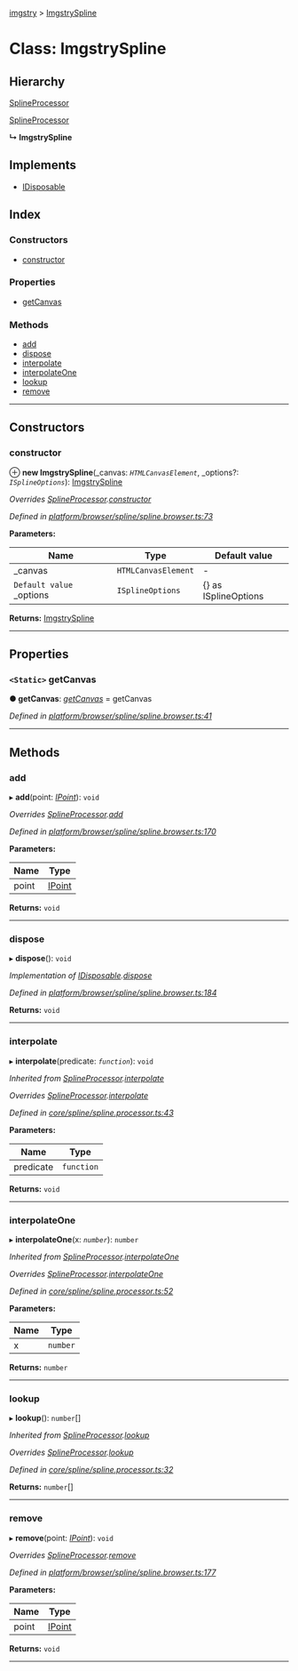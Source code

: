[imgstry](../README.md) > [ImgstrySpline](../classes/imgstryspline.md)

# Class: ImgstrySpline

## Hierarchy

 [SplineProcessor](splineprocessor.md)

 [SplineProcessor](splineprocessor.md)

**↳ ImgstrySpline**

## Implements

* [IDisposable](../interfaces/idisposable.md)

## Index

### Constructors

* [constructor](imgstryspline.md#constructor)

### Properties

* [getCanvas](imgstryspline.md#getcanvas)

### Methods

* [add](imgstryspline.md#add)
* [dispose](imgstryspline.md#dispose)
* [interpolate](imgstryspline.md#interpolate)
* [interpolateOne](imgstryspline.md#interpolateone)
* [lookup](imgstryspline.md#lookup)
* [remove](imgstryspline.md#remove)

---

## Constructors

<a id="constructor"></a>

###  constructor

⊕ **new ImgstrySpline**(_canvas: *`HTMLCanvasElement`*, _options?: *`ISplineOptions`*): [ImgstrySpline](imgstryspline.md)

*Overrides [SplineProcessor](splineprocessor.md).[constructor](splineprocessor.md#constructor)*

*Defined in [platform/browser/spline/spline.browser.ts:73](https://github.com/visual-cortex/imgstry/blob/master/source/platform/browser/spline/spline.browser.ts#L73)*

**Parameters:**

| Name | Type | Default value |
| ------ | ------ | ------ |
| _canvas | `HTMLCanvasElement` | - |
| `Default value` _options | `ISplineOptions` |  {} as ISplineOptions |

**Returns:** [ImgstrySpline](imgstryspline.md)

___

## Properties

<a id="getcanvas"></a>

### `<Static>` getCanvas

**● getCanvas**: *[getCanvas]()* =  getCanvas

*Defined in [platform/browser/spline/spline.browser.ts:41](https://github.com/visual-cortex/imgstry/blob/master/source/platform/browser/spline/spline.browser.ts#L41)*

___

## Methods

<a id="add"></a>

###  add

▸ **add**(point: *[IPoint](../interfaces/ipoint.md)*): `void`

*Overrides [SplineProcessor](splineprocessor.md).[add](splineprocessor.md#add)*

*Defined in [platform/browser/spline/spline.browser.ts:170](https://github.com/visual-cortex/imgstry/blob/master/source/platform/browser/spline/spline.browser.ts#L170)*

**Parameters:**

| Name | Type |
| ------ | ------ |
| point | [IPoint](../interfaces/ipoint.md) |

**Returns:** `void`

___
<a id="dispose"></a>

###  dispose

▸ **dispose**(): `void`

*Implementation of [IDisposable](../interfaces/idisposable.md).[dispose](../interfaces/idisposable.md#dispose)*

*Defined in [platform/browser/spline/spline.browser.ts:184](https://github.com/visual-cortex/imgstry/blob/master/source/platform/browser/spline/spline.browser.ts#L184)*

**Returns:** `void`

___
<a id="interpolate"></a>

###  interpolate

▸ **interpolate**(predicate: *`function`*): `void`

*Inherited from [SplineProcessor](splineprocessor.md).[interpolate](splineprocessor.md#interpolate)*

*Overrides [SplineProcessor](splineprocessor.md).[interpolate](splineprocessor.md#interpolate)*

*Defined in [core/spline/spline.processor.ts:43](https://github.com/visual-cortex/imgstry/blob/master/source/core/spline/spline.processor.ts#L43)*

**Parameters:**

| Name | Type |
| ------ | ------ |
| predicate | `function` |

**Returns:** `void`

___
<a id="interpolateone"></a>

###  interpolateOne

▸ **interpolateOne**(x: *`number`*): `number`

*Inherited from [SplineProcessor](splineprocessor.md).[interpolateOne](splineprocessor.md#interpolateone)*

*Overrides [SplineProcessor](splineprocessor.md).[interpolateOne](splineprocessor.md#interpolateone)*

*Defined in [core/spline/spline.processor.ts:52](https://github.com/visual-cortex/imgstry/blob/master/source/core/spline/spline.processor.ts#L52)*

**Parameters:**

| Name | Type |
| ------ | ------ |
| x | `number` |

**Returns:** `number`

___
<a id="lookup"></a>

###  lookup

▸ **lookup**(): `number`[]

*Inherited from [SplineProcessor](splineprocessor.md).[lookup](splineprocessor.md#lookup)*

*Overrides [SplineProcessor](splineprocessor.md).[lookup](splineprocessor.md#lookup)*

*Defined in [core/spline/spline.processor.ts:32](https://github.com/visual-cortex/imgstry/blob/master/source/core/spline/spline.processor.ts#L32)*

**Returns:** `number`[]

___
<a id="remove"></a>

###  remove

▸ **remove**(point: *[IPoint](../interfaces/ipoint.md)*): `void`

*Overrides [SplineProcessor](splineprocessor.md).[remove](splineprocessor.md#remove)*

*Defined in [platform/browser/spline/spline.browser.ts:177](https://github.com/visual-cortex/imgstry/blob/master/source/platform/browser/spline/spline.browser.ts#L177)*

**Parameters:**

| Name | Type |
| ------ | ------ |
| point | [IPoint](../interfaces/ipoint.md) |

**Returns:** `void`

___

